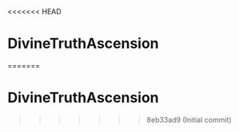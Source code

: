 <<<<<<< HEAD
# DivineTruthAscension
=======
# DivineTruthAscension
>>>>>>> 8eb33ad9 (Initial commit)
